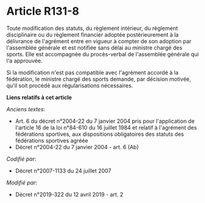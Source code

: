 # Article R131-8

Toute modification des statuts, du règlement intérieur, du règlement disciplinaire ou du règlement financier adoptée
postérieurement à la délivrance de l'agrément entre en vigueur à compter de son adoption par l'assemblée générale et est
notifiée sans délai au ministre chargé des sports. Elle est accompagnée du procès-verbal de l'assemblée générale qui l'a
approuvée.

Si la modification n'est pas compatible avec l'agrément accordé à la fédération, le ministre chargé des sports demande, par
décision motivée, qu'il soit procédé aux régularisations nécessaires.

**Liens relatifs à cet article**

_Anciens textes_:

  - Art. 6 du décret n°2004-22 du 7 janvier 2004 pris pour l'application de l'article 16 de la loi n°84-610 du 16 juillet 1984 et relatif à l'agrément des fédérations sportives, aux dispositions obligatoires des statuts des fédérations sportives agréée
  - Décret n°2004-22 du 7 janvier 2004 - art. 6 (Ab)

_Codifié par_:

  - Décret n°2007-1133 du 24 juillet 2007

_Modifié par_:

  - Décret n°2019-322 du 12 avril 2019 - art. 2
